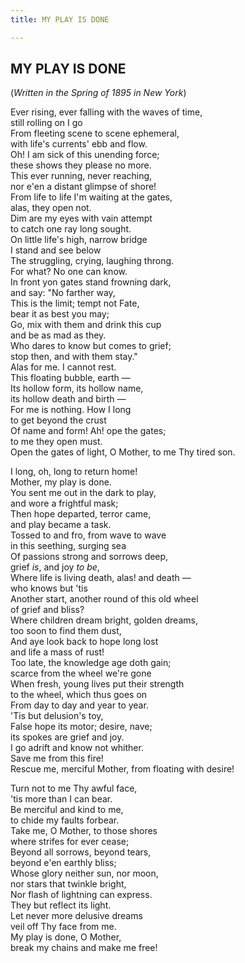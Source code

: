 ```yaml
---
title: MY PLAY IS DONE

---
```





  

## MY PLAY IS DONE

(*Written in the Spring of 1895 in New York*)

Ever rising, ever falling with the waves of time,  
            still rolling on I go  
From fleeting scene to scene ephemeral,  
            with life's currents' ebb and flow.  
Oh! I am sick of this unending force;  
            these shows they please no more.  
This ever running, never reaching,  
            nor e'en a distant glimpse of shore!  
From life to life I'm waiting at the gates,  
            alas, they open not.  
Dim are my eyes with vain attempt  
            to catch one ray long sought.  
On little life's high, narrow bridge  
            I stand and see below  
The struggling, crying, laughing throng.  
            For what? No one can know.  
In front yon gates stand frowning dark,  
            and say: "No farther way,  
This is the limit; tempt not Fate,  
            bear it as best you may;  
Go, mix with them and drink this cup  
            and be as mad as they.  
Who dares to know but comes to grief;  
            stop then, and with them stay."  
Alas for me. I cannot rest.  
            This floating bubble, earth —  
Its hollow form, its hollow name,  
            its hollow death and birth —  
For me is nothing. How I long  
            to get beyond the crust  
Of name and form! Ah! ope the gates;  
            to me they open must.  
Open the gates of light, O Mother, to me Thy tired son. 

I long, oh, long to return home!  
            Mother, my play is done.  
You sent me out in the dark to play,  
            and wore a frightful mask;  
Then hope departed, terror came,  
            and play became a task.  
Tossed to and fro, from wave to wave  
            in this seething, surging sea  
Of passions strong and sorrows deep,  
            grief *is*, and joy *to be*,  
Where life is living death, alas! and death —  
            who knows but 'tis  
Another start, another round of this old wheel  
            of grief and bliss?  
Where children dream bright, golden dreams,  
            too soon to find them dust,  
And aye look back to hope long lost  
            and life a mass of rust!  
Too late, the knowledge age doth gain;  
            scarce from the wheel we're gone  
When fresh, young lives put their strength  
            to the wheel, which thus goes on  
From day to day and year to year.  
            'Tis but delusion's toy,  
False hope its motor; desire, nave;  
            its spokes are grief and joy.  
I go adrift and know not whither.  
            Save me from this fire!  
Rescue me, merciful Mother, from floating with desire! 

Turn not to me Thy awful face,  
            'tis more than I can bear.  
Be merciful and kind to me,  
            to chide my faults forbear.  
Take me, O Mother, to those shores  
            where strifes for ever cease;  
Beyond all sorrows, beyond tears,  
            beyond e'en earthly bliss;  
Whose glory neither sun, nor moon,  
            nor stars that twinkle bright,  
Nor flash of lightning can express.  
            They but reflect its light.  
Let never more delusive dreams  
            veil off Thy face from me.  
My play is done, O Mother,  
            break my chains and make me free!


